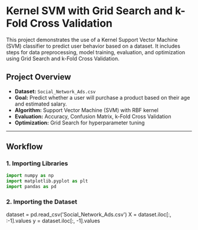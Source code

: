 # Kernel SVM with Grid Search and k-Fold Cross Validation

This project demonstrates the use of a Kernel Support Vector Machine (SVM) classifier to predict user behavior based on a dataset. It includes steps for data preprocessing, model training, evaluation, and optimization using Grid Search and k-Fold Cross Validation.

## Project Overview

- **Dataset:** `Social_Network_Ads.csv`
- **Goal:** Predict whether a user will purchase a product based on their age and estimated salary.
- **Algorithm:** Support Vector Machine (SVM) with RBF kernel
- **Evaluation:** Accuracy, Confusion Matrix, k-Fold Cross Validation
- **Optimization:** Grid Search for hyperparameter tuning

---

## Workflow

### 1. Importing Libraries
```python
import numpy as np
import matplotlib.pyplot as plt
import pandas as pd
```
### 2. Importing the Dataset
dataset = pd.read_csv('Social_Network_Ads.csv')
X = dataset.iloc[:, :-1].values
y = dataset.iloc[:, -1].values
